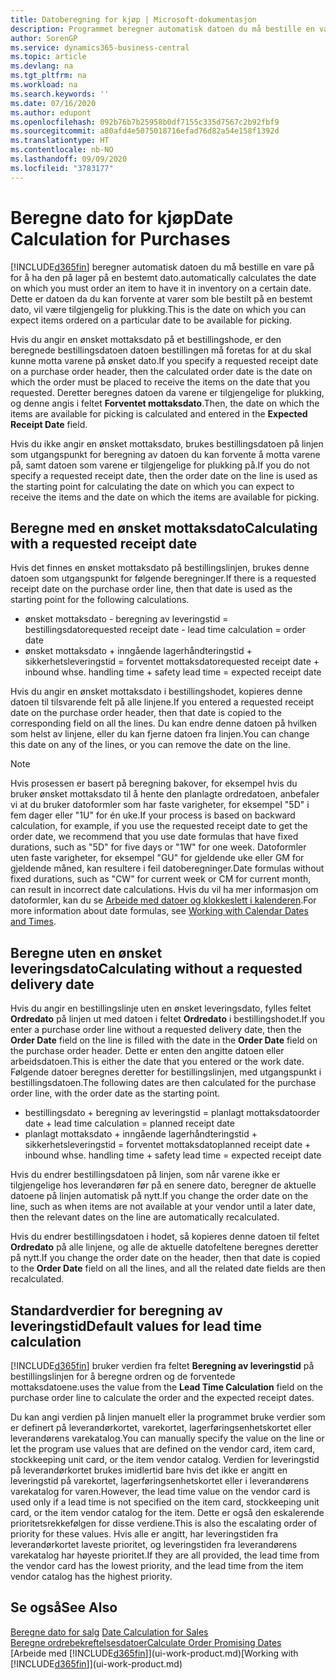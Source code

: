 ```yaml
---
title: Datoberegning for kjøp | Microsoft-dokumentasjon
description: Programmet beregner automatisk datoen du må bestille en vare på for å ha den på lager på en bestemt dato. Dette er datoen da du kan forvente at varer som ble bestilt på en bestemt dato, vil være tilgjengelig for plukking.
author: SorenGP
ms.service: dynamics365-business-central
ms.topic: article
ms.devlang: na
ms.tgt_pltfrm: na
ms.workload: na
ms.search.keywords: ''
ms.date: 07/16/2020
ms.author: edupont
ms.openlocfilehash: 092b76b7b25958b0df7155c335d7567c2b92fbf9
ms.sourcegitcommit: a80afd4e5075018716efad76d82a54e158f1392d
ms.translationtype: HT
ms.contentlocale: nb-NO
ms.lasthandoff: 09/09/2020
ms.locfileid: "3783177"
---
```

# <a name="date-calculation-for-purchases"></a><span data-ttu-id="2c9ac-104">Beregne dato for kjøp</span><span class="sxs-lookup"><span data-stu-id="2c9ac-104">Date Calculation for Purchases</span></span>

[!INCLUDE[d365fin](includes/d365fin_md.md)] <span data-ttu-id="2c9ac-105">beregner automatisk datoen du må bestille en vare på for å ha den på lager på en bestemt dato.</span><span class="sxs-lookup"><span data-stu-id="2c9ac-105">automatically calculates the date on which you must order an item to have it in inventory on a certain date.</span></span> <span data-ttu-id="2c9ac-106">Dette er datoen da du kan forvente at varer som ble bestilt på en bestemt dato, vil være tilgjengelig for plukking.</span><span class="sxs-lookup"><span data-stu-id="2c9ac-106">This is the date on which you can expect items ordered on a particular date to be available for picking.</span></span>  

<span data-ttu-id="2c9ac-107">Hvis du angir en ønsket mottaksdato på et bestillingshode, er den beregnede bestillingsdatoen datoen bestillingen må foretas for at du skal kunne motta varene på ønsket dato.</span><span class="sxs-lookup"><span data-stu-id="2c9ac-107">If you specify a requested receipt date on a purchase order header, then the calculated order date is the date on which the order must be placed to receive the items on the date that you requested.</span></span> <span data-ttu-id="2c9ac-108">Deretter beregnes datoen da varene er tilgjengelige for plukking, og denne angis i feltet **Forventet mottaksdato**.</span><span class="sxs-lookup"><span data-stu-id="2c9ac-108">Then, the date on which the items are available for picking is calculated and entered in the **Expected Receipt Date** field.</span></span>  

<span data-ttu-id="2c9ac-109">Hvis du ikke angir en ønsket mottaksdato, brukes bestillingsdatoen på linjen som utgangspunkt for beregning av datoen du kan forvente å motta varene på, samt datoen som varene er tilgjengelige for plukking på.</span><span class="sxs-lookup"><span data-stu-id="2c9ac-109">If you do not specify a requested receipt date, then the order date on the line is used as the starting point for calculating the date on which you can expect to receive the items and the date on which the items are available for picking.</span></span>  

## <a name="calculating-with-a-requested-receipt-date"></a><span data-ttu-id="2c9ac-110">Beregne med en ønsket mottaksdato</span><span class="sxs-lookup"><span data-stu-id="2c9ac-110">Calculating with a requested receipt date</span></span>

<span data-ttu-id="2c9ac-111">Hvis det finnes en ønsket mottaksdato på bestillingslinjen, brukes denne datoen som utgangspunkt for følgende beregninger.</span><span class="sxs-lookup"><span data-stu-id="2c9ac-111">If there is a requested receipt date on the purchase order line, then that date is used as the starting point for the following calculations.</span></span>  

- <span data-ttu-id="2c9ac-112">ønsket mottaksdato - beregning av leveringstid = bestillingsdato</span><span class="sxs-lookup"><span data-stu-id="2c9ac-112">requested receipt date - lead time calculation = order date</span></span>  
- <span data-ttu-id="2c9ac-113">ønsket mottaksdato + inngående lagerhåndteringstid + sikkerhetsleveringstid = forventet mottaksdato</span><span class="sxs-lookup"><span data-stu-id="2c9ac-113">requested receipt date + inbound whse. handling time + safety lead time = expected receipt date</span></span>  

<span data-ttu-id="2c9ac-114">Hvis du angir en ønsket mottaksdato i bestillingshodet, kopieres denne datoen til tilsvarende felt på alle linjene.</span><span class="sxs-lookup"><span data-stu-id="2c9ac-114">If you entered a requested receipt date on the purchase order header, then that date is copied to the corresponding field on all the lines.</span></span> <span data-ttu-id="2c9ac-115">Du kan endre denne datoen på hvilken som helst av linjene, eller du kan fjerne datoen fra linjen.</span><span class="sxs-lookup"><span data-stu-id="2c9ac-115">You can change this date on any of the lines, or you can remove the date on the line.</span></span>  

> [!NOTE]
> <span data-ttu-id="2c9ac-116">Hvis prosessen er basert på beregning bakover, for eksempel hvis du bruker ønsket mottaksdato til å hente den planlagte ordredatoen, anbefaler vi at du bruker datoformler som har faste varigheter, for eksempel "5D" i fem dager eller "1U" for én uke.</span><span class="sxs-lookup"><span data-stu-id="2c9ac-116">If your process is based on backward calculation, for example, if you use the requested receipt date to get the order date, we recommend that you use date formulas that have fixed durations, such as "5D" for five days or "1W" for one week.</span></span> <span data-ttu-id="2c9ac-117">Datoformler uten faste varigheter, for eksempel "GU" for gjeldende uke eller GM for gjeldende måned, kan resultere i feil datoberegninger.</span><span class="sxs-lookup"><span data-stu-id="2c9ac-117">Date formulas without fixed durations, such as "CW" for current week or CM for current month, can result in incorrect date calculations.</span></span> <span data-ttu-id="2c9ac-118">Hvis du vil ha mer informasjon om datoformler, kan du se [Arbeide med datoer og klokkeslett i kalenderen](ui-enter-date-ranges.md).</span><span class="sxs-lookup"><span data-stu-id="2c9ac-118">For more information about date formulas, see [Working with Calendar Dates and Times](ui-enter-date-ranges.md).</span></span>

## <a name="calculating-without-a-requested-delivery-date"></a><span data-ttu-id="2c9ac-119">Beregne uten en ønsket leveringsdato</span><span class="sxs-lookup"><span data-stu-id="2c9ac-119">Calculating without a requested delivery date</span></span>

<span data-ttu-id="2c9ac-120">Hvis du angir en bestillingslinje uten en ønsket leveringsdato, fylles feltet **Ordredato** på linjen ut med datoen i feltet **Ordredato** i bestillingshodet.</span><span class="sxs-lookup"><span data-stu-id="2c9ac-120">If you enter a purchase order line without a requested delivery date, then the **Order Date** field on the line is filled with the date in the **Order Date** field on the purchase order header.</span></span> <span data-ttu-id="2c9ac-121">Dette er enten den angitte datoen eller arbeidsdatoen.</span><span class="sxs-lookup"><span data-stu-id="2c9ac-121">This is either the date that you entered or the work date.</span></span> <span data-ttu-id="2c9ac-122">Følgende datoer beregnes deretter for bestillingslinjen, med utgangspunkt i bestillingsdatoen.</span><span class="sxs-lookup"><span data-stu-id="2c9ac-122">The following dates are then calculated for the purchase order line, with the order date as the starting point.</span></span>  

- <span data-ttu-id="2c9ac-123">bestillingsdato + beregning av leveringstid = planlagt mottaksdato</span><span class="sxs-lookup"><span data-stu-id="2c9ac-123">order date + lead time calculation = planned receipt date</span></span>  
- <span data-ttu-id="2c9ac-124">planlagt mottaksdato + inngående lagerhåndteringstid + sikkerhetsleveringstid = forventet mottaksdato</span><span class="sxs-lookup"><span data-stu-id="2c9ac-124">planned receipt date + inbound whse. handling time + safety lead time = expected receipt date</span></span>  

<span data-ttu-id="2c9ac-125">Hvis du endrer bestillingsdatoen på linjen, som når varene ikke er tilgjengelige hos leverandøren før på en senere dato, beregner de aktuelle datoene på linjen automatisk på nytt.</span><span class="sxs-lookup"><span data-stu-id="2c9ac-125">If you change the order date on the line, such as when items are not available at your vendor until a later date, then the relevant dates on the line are automatically recalculated.</span></span>  

<span data-ttu-id="2c9ac-126">Hvis du endrer bestillingsdatoen i hodet, så kopieres denne datoen til feltet **Ordredato** på alle linjene, og alle de aktuelle datofeltene beregnes deretter på nytt.</span><span class="sxs-lookup"><span data-stu-id="2c9ac-126">If you change the order date on the header, then that date is copied to the **Order Date** field on all the lines, and all the related date fields are then recalculated.</span></span>  

## <a name="default-values-for-lead-time-calculation"></a><span data-ttu-id="2c9ac-127">Standardverdier for beregning av leveringstid</span><span class="sxs-lookup"><span data-stu-id="2c9ac-127">Default values for lead time calculation</span></span>

[!INCLUDE[d365fin](includes/d365fin_md.md)] <span data-ttu-id="2c9ac-128">bruker verdien fra feltet **Beregning av leveringstid** på bestillingslinjen for å beregne ordren og de forventede mottaksdatoene.</span><span class="sxs-lookup"><span data-stu-id="2c9ac-128">uses the value from the **Lead Time Calculation** field on the purchase order line to calculate the order and the expected receipt dates.</span></span>  

<span data-ttu-id="2c9ac-129">Du kan angi verdien på linjen manuelt eller la programmet bruke verdier som er definert på leverandørkortet, varekortet, lagerføringsenhetskortet eller leverandørens varekatalog.</span><span class="sxs-lookup"><span data-stu-id="2c9ac-129">You can manually specify the value on the line or let the program use values that are defined on the vendor card, item card, stockkeeping unit card, or the item vendor catalog.</span></span>
<span data-ttu-id="2c9ac-130">Verdien for leveringstid på leverandørkortet brukes imidlertid bare hvis det ikke er angitt en leveringstid på varekortet, lagerføringsenhetskortet eller i leverandørens varekatalog for varen.</span><span class="sxs-lookup"><span data-stu-id="2c9ac-130">However, the lead time value on the vendor card is used only if a lead time is not specified on the item card, stockkeeping unit card, or the item vendor catalog for the item.</span></span> <span data-ttu-id="2c9ac-131">Dette er også den eskalerende prioritetsrekkefølgen for disse verdiene.</span><span class="sxs-lookup"><span data-stu-id="2c9ac-131">This is also the escalating order of priority for these values.</span></span> <span data-ttu-id="2c9ac-132">Hvis alle er angitt, har leveringstiden fra leverandørkortet laveste prioritet, og leveringstiden fra leverandørens varekatalog har høyeste prioritet.</span><span class="sxs-lookup"><span data-stu-id="2c9ac-132">If they are all provided, the lead time from the vendor card has the lowest priority, and the lead time from the item vendor catalog has the highest priority.</span></span>  

## <a name="see-also"></a><span data-ttu-id="2c9ac-133">Se også</span><span class="sxs-lookup"><span data-stu-id="2c9ac-133">See Also</span></span>

<span data-ttu-id="2c9ac-134">[Beregne dato for salg](sales-date-calculation-for-sales.md) </span><span class="sxs-lookup"><span data-stu-id="2c9ac-134">[Date Calculation for Sales](sales-date-calculation-for-sales.md) </span></span>  
[<span data-ttu-id="2c9ac-135">Beregne ordrebekreftelsesdatoer</span><span class="sxs-lookup"><span data-stu-id="2c9ac-135">Calculate Order Promising Dates</span></span>](sales-how-to-calculate-order-promising-dates.md)  
<span data-ttu-id="2c9ac-136">[Arbeide med [!INCLUDE[d365fin](includes/d365fin_md.md)]](ui-work-product.md)</span><span class="sxs-lookup"><span data-stu-id="2c9ac-136">[Working with [!INCLUDE[d365fin](includes/d365fin_md.md)]](ui-work-product.md)</span></span>  
